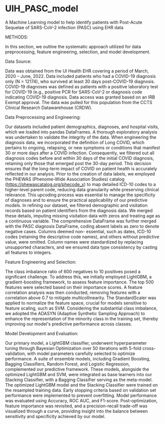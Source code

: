 # UIH_PASC_model
A Machine Learning model to help identify patients with Post-Acute Sequelae of SARS-CoV-2 infection (PASC) using EHR data


METHODS:


In this section, we outline the systematic approach utilized for data preprocessing, feature engineering,
selection, and model development.

Data Source:

Data was obtained from the UI Health EHR covering a period of March, 2020 – June, 2022. Data included
patients who had a COVID-19 diagnosis only (N = 12174), who survived at least 30 days post-COVID-19
diagnosis. COVID-19 diagnoses was defined as patients with a positive laboratory test for COVID-19 (e.g.,
positive PCR for SARS-CoV-2 or diagnosis code indicating COVID-19 diagnosis. Data access was granted
based on an IRB Exempt approval. The data was pulled for this population from the CCTS Clinical
Research Datawarehouse (CRDW).

Data Preprocessing and Engineering:

Our datasets included patient demographics, diagnoses, and hospital visits, which we loaded into
pandas DataFrames. A thorough exploratory analysis was undertaken to validate the integrity of the
data. When engineering the diagnosis data, we incorporated the definition of Long COVID, which pertains to
ongoing, relapsing, or new symptoms or conditions that manifest 30 or more days after a COVID
infection. Consequently, we filtered out all diagnosis codes before and within 30 days of the initial
COVID diagnosis, retaining only those that emerged post the 30-day period. This decision ensures that
the long-term impact of COVID on patient health is accurately reflected in our analysis.
Prior to the creation of data labels, we employed the PHEWAS (Phenome-Wide Association Studies)
catalog (https://phewascatalog.org/phecode_x) to map detailed ICD-10 codes to a higher-level parent
code, reducing data granularity while preserving clinical relevance. This upcoding process was essential
to manage the specificity of diagnoses and to ensure the practical applicability of our predictive models.
In refining our dataset, we filtered demographic and visitation records based on patient identifiers from
the diagnosis data. We merged these details, imputing missing visitation data with zeros and treating
age as a continuous variable. The comprehensive DataFrame was further merged with the PASC
diagnosis DataFrame, coding absent labels as zero to denote negative cases. Columns deemed non-
essential, such as dates, ICD-10 codes (retaining the descriptive code names), and others without
predictive value, were omitted. Column names were standardized by replacing unsupported characters,
and we ensured data type consistency by casting all features to integers.

Feature Engineering and Selection:

The class imbalance ratio of 600 negatives to 10 positives posed a significant challenge. To address this,
we initially employed LightGBM, a gradient-boosting framework, to assess feature importance. The top
500 features were selected based on their importance scores. A feature correlation analysis was then
conducted, removing features with a correlation above 0.7 to mitigate multicollinearity. The
StandardScaler was applied to normalize the feature space, crucial for models sensitive to feature
scaling, such as SVM. Considering the substantial class imbalance, we adopted the ADASYN (Adaptive Synthetic Sampling
Approach) to enhance the representation of the minority class in the training set, thereby improving our
model&#39;s predictive performance across classes.

Model Development and Evaluation:

Our primary model, a LightGBM classifier, underwent hyperparameter tuning through Bayesian
Optimization over 50 iterations with 5-fold cross-validation, with model parameters carefully selected to
optimize performance. A suite of ensemble models, including Gradient Boosting, Bagging Classifiers,
Random Forest, and Logistic Regression, complemented our predictive framework. These models,
alongside the optimized LightGBM and SVM, were integrated as base learners into our Stacking
Classifier, with a Bagging Classifier serving as the meta-model.
The optimized LightGBM model and the Stacking Classifier were trained on the resampled training data.
Early stopping criteria based on validation set performance were implemented to prevent overfitting.
Model performance was evaluated using Accuracy, ROC AUC, and F1-score. Post-optimization, feature
importance was revisited, and a precision-recall trade-off was visualized through a curve, providing
insight into the balance between sensitivity and specificity achieved by our model.
